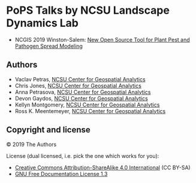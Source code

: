 # PoPS Talks by NCSU Landscape Dynamics Lab

* NCGIS 2019 Winston-Salem: [New Open Source Tool for Plant Pest and Pathogen Spread Modeling](https://github.com/ncsu-landscape-dynamics/pops-talk)

## Authors

* Vaclav Petras, [NCSU Center for Geospatial Analytics](https://geospatial.ncsu.edu)
* Chris Jones, [NCSU Center for Geospatial Analytics](https://geospatial.ncsu.edu)
* Anna Petrasova, [NCSU Center for Geospatial Analytics](https://geospatial.ncsu.edu)
* Devon Gaydos, [NCSU Center for Geospatial Analytics](https://geospatial.ncsu.edu)
* Kellyn Montgomery, [NCSU Center for Geospatial Analytics](https://geospatial.ncsu.edu)
* Ross K. Meentemeyer, [NCSU Center for Geospatial Analytics](https://geospatial.ncsu.edu)

## Copyright and license

&copy; 2019 The Authors

License (dual licensed, i.e. pick the one which works for you):
* [Creative Commons Attribution-ShareAlike 4.0 International](https://creativecommons.org/licenses/by-sa/4.0/) (CC BY-SA)
* [GNU Free Documentation License 1.3](https://www.gnu.org/licenses/fdl-1.3.en.html)
